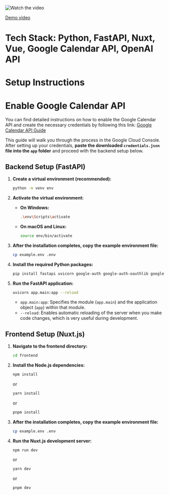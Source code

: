 ![Watch the video](https://github.com/user-attachments/assets/96d58efe-4e21-4cfa-afeb-35ca78d9a3a4)

[Demo video](https://drive.google.com/file/d/12uU9R0mx3HB5UiaVsPIspeDEUB4NtDEx/view?usp=sharing)

# Tech Stack: Python, FastAPI, Nuxt, Vue, Google Calendar API, OpenAI API

# Setup Instructions

# Enable Google Calendar API
You can find detailed instructions on how to enable the Google Calendar API and create the necessary credentials by following this link:
[Google Calendar API Guide](https://developers.google.com/workspace/calendar/api/quickstart/nodejs)

This guide will walk you through the process in the Google Cloud Console. After setting up your credentials, **paste the downloaded `credentials.json` file into the `app` folder** and proceed with the backend setup below.

## Backend Setup (FastAPI)

1.  **Create a virtual environment (recommended):**

    ```bash
    python -m venv env
    ```

2.  **Activate the virtual environment:**

    * **On Windows:**

        ```bash
        .\env\Scripts\activate
        ```

    * **On macOS and Linux:**

        ```bash
        source env/bin/activate
        ```
3.  **After the installation completes, copy the example environment file:**

    ```bash
    cp example.env .env
    ```

4.  **Install the required Python packages:**

    ```bash
    pip install fastapi uvicorn google-auth google-auth-oauthlib google-auth-httplib2 google-api-python-client
    ```

4.  **Run the FastAPI application:**

    ```bash
    uvicorn app.main:app --reload
    ```

    * `app.main:app`:  Specifies the module (`app.main`) and the application object (`app`) within that module.
    * `--reload`: Enables automatic reloading of the server when you make code changes, which is very useful during development.

## Frontend Setup (Nuxt.js)

1.  **Navigate to the frontend directory:**

    ```bash
    cd frontend
    ```

2.  **Install the Node.js dependencies:**

    ```bash
    npm install
    ```

    or

    ```bash
    yarn install
    ```

    or

    ```bash
    pnpm install
    ```

3.  **After the installation completes, copy the example environment file:**

    ```bash
    cp example.env .env
    ```

4.  **Run the Nuxt.js development server:**

    ```bash
    npm run dev
    ```

    or

    ```bash
    yarn dev
    ```

    or

    ```bash
    pnpm dev
    ```
